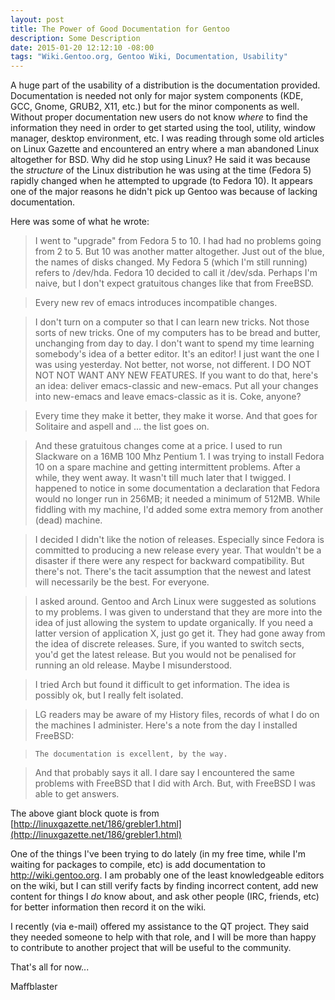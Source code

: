 ```yaml
---
layout: post
title: The Power of Good Documentation for Gentoo
description: Some Description
date: 2015-01-20 12:12:10 -08:00
tags: "Wiki.Gentoo.org, Gentoo Wiki, Documentation, Usability"
---
```


A huge part of the usability of a distribution is the documentation provided. Documentation is needed not only for major system components (KDE, GCC, Gnome, GRUB2, X11, etc.) but for the minor components as well. Without proper documentation new users do not know *where* to find the information they need in order to get started using the tool, utility, window manager, desktop environment, etc.  I was reading through some old articles on Linux Gazette and encountered an entry where a man abandoned Linux altogether for BSD. Why did he stop using Linux? He said it was because the *structure* of the Linux distribution he was using at the time (Fedora 5) rapidly changed when he attempted to upgrade (to Fedora 10). It appears one of the major reasons he didn't pick up Gentoo was because of lacking documentation.  

Here was some of what he wrote:

>I went to "upgrade" from Fedora 5 to 10. I had had no problems going from 2 to 5. But 10 was another matter altogether. Just out of the blue, the names of disks changed. My Fedora 5 (which I'm still running) refers to /dev/hda. Fedora 10 decided to call it /dev/sda. Perhaps I'm naive, but I don't expect gratuitous changes like that from FreeBSD.

>Every new rev of emacs introduces incompatible changes.

>I don't turn on a computer so that I can learn new tricks. Not those sorts of new tricks. One of my computers has to be bread and butter, unchanging from day to day. I don't want to spend my time learning somebody's idea of a better editor. It's an editor! I just want the one I was using yesterday. Not better, not worse, not different. I DO NOT NOT NOT WANT ANY NEW FEATURES. If you want to do that, here's an idea: deliver emacs-classic and new-emacs. Put all your changes into new-emacs and leave emacs-classic as it is. Coke, anyone?

>Every time they make it better, they make it worse. And that goes for Solitaire and aspell and ... the list goes on.

>And these gratuitous changes come at a price. I used to run Slackware on a 16MB 100 Mhz Pentium 1. I was trying to install Fedora 10 on a spare machine and getting intermittent problems. After a while, they went away. It wasn't till much later that I twigged. I happened to notice in some documentation a declaration that Fedora would no longer run in 256MB; it needed a minimum of 512MB. While fiddling with my machine, I'd added some extra memory from another (dead) machine.

>I decided I didn't like the notion of releases. Especially since Fedora is committed to producing a new release every year. That wouldn't be a disaster if there were any respect for backward compatibility. But there's not. There's the tacit assumption that the newest and latest will necessarily be the best. For everyone.

>I asked around. Gentoo and Arch Linux were suggested as solutions to my problems. I was given to understand that they are more into the idea of just allowing the system to update organically. If you need a latter version of application X, just go get it. They had gone away from the idea of discrete releases. Sure, if you wanted to switch sects, you'd get the latest release. But you would not be penalised for running an old release. Maybe I misunderstood.

>I tried Arch but found it difficult to get information. The idea is possibly ok, but I really felt isolated.

>LG readers may be aware of my History files, records of what I do on the machines I administer. Here's a note from the day I installed FreeBSD:

>	`The documentation is excellent, by the way.`

>And that probably says it all. I dare say I encountered the same problems with FreeBSD that I did with Arch. But, with FreeBSD I was able to get answers. 

The above giant block quote is from [http://linuxgazette.net/186/grebler1.html](http://linuxgazette.net/186/grebler1.html)

One of the things I've been trying to do lately (in my free time, while I'm waiting for packages to compile, etc) is add documentation to http://wiki.gentoo.org. I am probably one of the least knowledgeable editors on the wiki, but I can still verify facts by finding incorrect content, add new content for things I *do* know about, and ask other people (IRC, friends, etc) for better information then record it on the wiki.

I recently (via e-mail) offered my assistance to the QT project. They said they needed someone to help with that role, and I will be more than happy to contribute to another project that will be useful to the community.

That's all for now...

Maffblaster